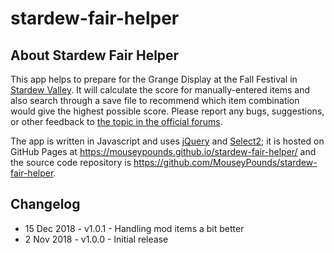 # stardew-fair-helper

## About Stardew Fair Helper

This app helps to prepare for the Grange Display at the Fall Festival in [Stardew Valley](http://stardewvalley.net/). It will calculate the score for manually-entered items and also search through a save file to recommend which item combination would give the highest possible score. Please report any bugs, suggestions, or other feedback to [the topic in the official forums](https://community.playstarbound.com/threads/webapp-stardew-fair-helper-make-the-best-grange-display.149849/).

The app is written in Javascript and uses [jQuery](https://jquery.com/) and [Select2](https://select2.org/); it is hosted on GitHub Pages at https://mouseypounds.github.io/stardew-fair-helper/ and the source code repository is https://github.com/MouseyPounds/stardew-fair-helper.

## Changelog

* 15 Dec  2018 - v1.0.1 - Handling mod items a bit better
*  2 Nov  2018 - v1.0.0 - Initial release